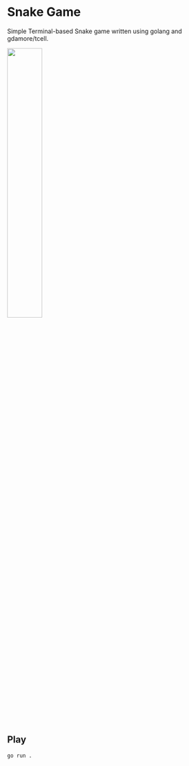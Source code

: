 # Snake Game

Simple Terminal-based Snake game written using golang and gdamore/tcell.

<img src="https://i.imgur.com/ZX6Bqlg.gif" width="40%">


## Play
```shell
go run .
```
